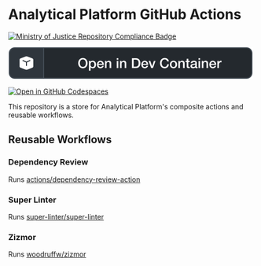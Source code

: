 # Analytical Platform GitHub Actions

[![Ministry of Justice Repository Compliance Badge](https://github-community.service.justice.gov.uk/repository-standards/api/analytical-platform-github-actions/badge)](https://github-community.service.justice.gov.uk/repository-standards/analytical-platform-github-actions)

[![Open in Dev Container](https://raw.githubusercontent.com/ministryofjustice/.devcontainer/refs/heads/main/contrib/badge.svg)](https://vscode.dev/redirect?url=vscode://ms-vscode-remote.remote-containers/cloneInVolume?url=https://github.com/ministryofjustice/analytical-platform-github-actions)

[![Open in GitHub Codespaces](https://github.com/codespaces/badge.svg)](https://codespaces.new/ministryofjustice/analytical-platform-github-actions)

This repository is a store for Analytical Platform's composite actions and reusable workflows.

## Reusable Workflows

### Dependency Review

Runs [actions/dependency-review-action](https://github.com/actions/dependency-review-action)

### Super Linter

Runs [super-linter/super-linter](https://github.com/super-linter/super-linter)

### Zizmor

Runs [woodruffw/zizmor](https://github.com/woodruffw/zizmor)
